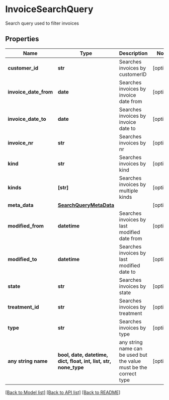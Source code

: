 # InvoiceSearchQuery

Search query used to filter invoices

## Properties
Name | Type | Description | Notes
------------ | ------------- | ------------- | -------------
**customer_id** | **str** | Searches invoices by customerID | [optional] 
**invoice_date_from** | **date** | Searches invoices by invoice date from | [optional] 
**invoice_date_to** | **date** | Searches invoices by invoice date to | [optional] 
**invoice_nr** | **str** | Searches invoices by nr | [optional] 
**kind** | **str** | Searches invoices by kind | [optional] 
**kinds** | **[str]** | Searches invoices by multiple kinds | [optional] 
**meta_data** | [**SearchQueryMetaData**](SearchQueryMetaData.md) |  | [optional] 
**modified_from** | **datetime** | Searches invoices by last modified date from | [optional] 
**modified_to** | **datetime** | Searches invoices by last modified date to | [optional] 
**state** | **str** | Searches invoices by state | [optional] 
**treatment_id** | **str** | Searches invoices by treatment | [optional] 
**type** | **str** | Searches invoices by type | [optional] 
**any string name** | **bool, date, datetime, dict, float, int, list, str, none_type** | any string name can be used but the value must be the correct type | [optional]

[[Back to Model list]](../README.md#documentation-for-models) [[Back to API list]](../README.md#documentation-for-api-endpoints) [[Back to README]](../README.md)


